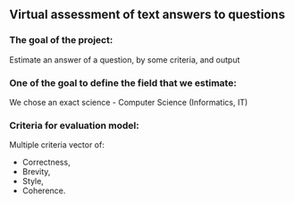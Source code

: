 ## Virtual assessment of text answers to questions

### The goal of the project:
Estimate an answer of a question, by some criteria, and output 

### One of the goal to define the field that we estimate:
We chose an exact science - Computer Science (Informatics, IT)

### Criteria for evaluation model:
Multiple criteria vector of:
- Correctness,
- Brevity,
- Style,
- Coherence.
